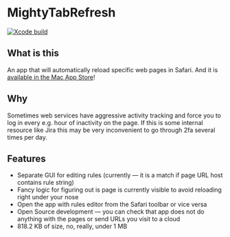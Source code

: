 # MightyTabRefresh

[![Xcode build](https://github.com/kukushechkin/MightyTabRefresh/actions/workflows/xcode.yml/badge.svg?branch=main)](https://github.com/kukushechkin/MightyTabRefresh/actions/workflows/xcode.yml)

## What is this

An app that will automatically reload specific web pages in Safari. And it is [available in the Mac App Store](https://apps.apple.com/fi/app/mighty-tab-refresh/id1582359612?mt=12)!

## Why

Sometimes web services have aggressive activity tracking and force you to log in every e.g. hour of inactivity on the page. If this is some internal resource like Jira this may be very inconvenient to go through 2fa several times per day.

## Features

- Separate GUI for editing rules (currently — it is a match if page URL host contains rule string)
- Fancy logic for figuring out is page is currently visible to avoid reloading right under your nose
- Open the app with rules editor from the Safari toolbar or vice versa
- Open Source development — you can check that app does not do anything with the pages or send URLs you visit to a cloud
- 818.2 KB of size, no, really, under 1 MB

